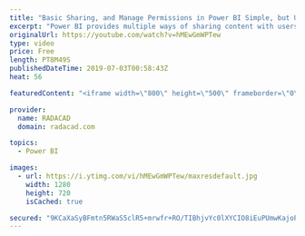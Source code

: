 ```yaml
---
title: "Basic Sharing, and Manage Permissions in Power BI Simple, but Useful"
excerpt: "Power BI provides multiple ways of sharing content with users. Each sharing method has pros and cons and can be used for specific scenarios. Some of the sharing methods can be used together to build a framework for sharing. In this post, I will talk about the most basic way of sharing Power BI content."
originalUrl: https://youtube.com/watch?v=hMEwGmWPTew
type: video
price: Free
length: PT8M49S
publishedDateTime: 2019-07-03T00:58:43Z
heat: 56

featuredContent: "<iframe width=\"800\" height=\"500\" frameborder=\"0\" src=\"https://www.youtube.com/embed/hMEwGmWPTew\" allow=\"accelerometer; autoplay; encrypted-media; gyroscope; picture-in-picture\" allowfullscreen></iframe>"

provider:
  name: RADACAD
  domain: radacad.com

topics:
  - Power BI

images:
  - url: https://i.ytimg.com/vi/hMEwGmWPTew/maxresdefault.jpg
    width: 1280
    height: 720
    isCached: true

secured: "9KCaXaSyBFmtn5RWaS5clR5+mrwfr+RO/TIBhjvYc0lXYCIO8iEuPUmwKajoPySdqFXTN7YBsUlxObDu7nppSQKinbKS3hrq6Y9zmzkxr9KxKSi6DX8BQvq9L0axZVALjk+oCyc05UwwD68z4htLec8iQCeuHivpVzJp7XYAmYnjBn1WI2iHPzdqbwjyWDKhBhV8CdsAc8zaMpDDHUqnTkp3VjRp9cwgcg65GCTj31eTJ/ke4B2frIJnRXFqrTh3Wxdokg1O9dt62wrW7QldccwWZAWp+FNAJrtv33Yn2wt88SdvjA9QrgYcVqzdDEBz/WfZHYiH0AXxglWcBHU8Fb6QwHtB8K9a/ReSXCn4pSf6pFQRBbugY+9q7dkkEAAevTCtMCGm1YClzfdtC+GnNclM0YvN6jUBHfscyMpLHCc=;J5863Z6CY/YLWPhiilxCHw=="
---
```


